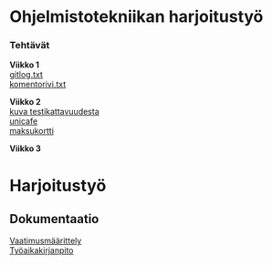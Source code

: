 # Ohjelmistotekniikan harjoitustyö

### Tehtävät

**Viikko 1**  
[gitlog.txt](https://github.com/aarnioem/ot_harjoitustyo/blob/master/laskarit/viikko1/gitlog.txt)  
[komentorivi.txt](https://github.com/aarnioem/ot_harjoitustyo/blob/master/laskarit/viikko1/komentorivi.txt)


**Viikko 2**  
[kuva testikattavuudesta](https://github.com/aarnioem/ot_harjoitustyo/blob/master/laskarit/viikko2/coverage_report_unicafe.png)  
[unicafe](https://github.com/aarnioem/ot_harjoitustyo/tree/master/laskarit/viikko2/unicafe)  
[maksukortti](https://github.com/aarnioem/ot_harjoitustyo/tree/master/laskarit/viikko2/maksukortti)  

**Viikko 3**




# Harjoitustyö

## Dokumentaatio  

[Vaatimusmäärittely](https://github.com/aarnioem/ot_harjoitustyo/blob/master/dokumentaatio/vaatimusmaarittely.md)  
[Työaikakirjanpito](https://github.com/aarnioem/ot_harjoitustyo/blob/master/dokumentaatio/tuntikirjanpito.md)
